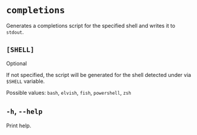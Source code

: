# `completions`
Generates a completions script for the specified shell and writes it to `stdout`.

## `[SHELL]`
Optional 

If not specified, the script will be generated for the shell detected under via `$SHELL` variable.

Possible values: `bash`, `elvish`, `fish`, `powershell`, `zsh`

## `-h`, `--help`

Print help.
